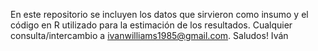 En este repositorio se incluyen los datos que sirvieron como insumo y el código en R utilizado para la estimación de los resultados.
Cualquier consulta/intercambio a ivanwilliams1985@gmail.com.
Saludos!
Iván
